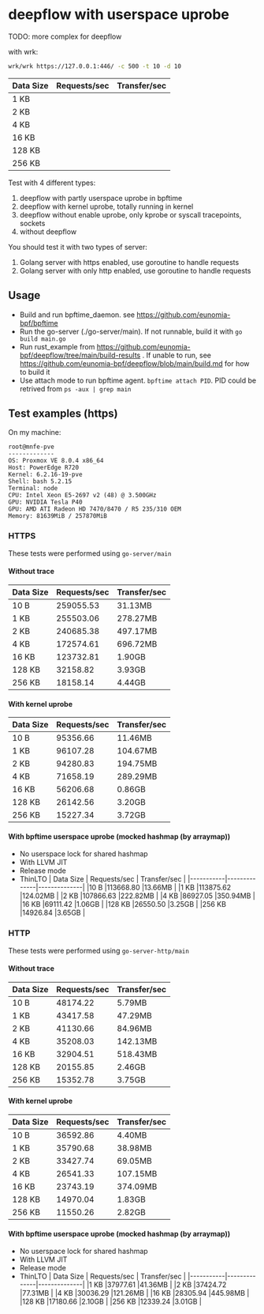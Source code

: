 # deepflow with userspace uprobe

TODO: more complex for deepflow

with wrk:

```sh
wrk/wrk https://127.0.0.1:446/ -c 500 -t 10 -d 10
```

| Data Size | Requests/sec | Transfer/sec |
|-----------|--------------|--------------|
| 1 KB      |              |              |
| 2 KB      |              |              |
| 4 KB      |              |              |
| 16 KB     |              |              |
| 128 KB    |              |              |
| 256 KB    |              |              |

Test with 4 different types:

1. deepflow with partly userspace uprobe in bpftime
2. deepflow with kernel uprobe, totally running in kernel
3. deepflow without enable uprobe, only kprobe or syscall tracepoints, sockets
4. without deepflow

You should test it with two types of server:

1. Golang server with https enabled, use goroutine to handle requests
2. Golang server with only http enabled, use goroutine to handle requests

## Usage

- Build and run bpftime_daemon. see <https://github.com/eunomia-bpf/bpftime>
- Run the go-server (./go-server/main). If not runnable, build it with `go build main.go`
- Run rust_example from <https://github.com/eunomia-bpf/deepflow/tree/main/build-results> . If unable to run, see <https://github.com/eunomia-bpf/deepflow/blob/main/build.md> for how to build it
- Use attach mode to run bpftime agent. `bpftime attach PID`. PID could be retrived from `ps -aux | grep main`

## Test examples (https)

On my machine:

```console
root@mnfe-pve 
------------- 
OS: Proxmox VE 8.0.4 x86_64 
Host: PowerEdge R720 
Kernel: 6.2.16-19-pve 
Shell: bash 5.2.15 
Terminal: node 
CPU: Intel Xeon E5-2697 v2 (48) @ 3.500GHz 
GPU: NVIDIA Tesla P40 
GPU: AMD ATI Radeon HD 7470/8470 / R5 235/310 OEM 
Memory: 81639MiB / 257870MiB 
```

### HTTPS

These tests were performed using `go-server/main`

#### Without trace
| Data Size | Requests/sec | Transfer/sec |
|-----------|--------------|--------------|
|10 B       |259055.53     |31.13MB       |
|1 KB       |255503.06     |278.27MB      |
|2 KB       |240685.38     |497.17MB      |
|4 KB       |172574.61     |696.72MB      |
|16 KB      |123732.81     |1.90GB        |
|128 KB     |32158.82      |3.93GB        |
|256 KB     |18158.14      |4.44GB        |

#### With kernel uprobe
| Data Size | Requests/sec | Transfer/sec |
|-----------|--------------|--------------|
|10 B       |95356.66      |11.46MB       |
|1 KB       |96107.28      |104.67MB      |
|2 KB       |94280.83      |194.75MB      |
|4 KB       |71658.19      |289.29MB      |
|16 KB      |56206.68      |0.86GB        |
|128 KB     |26142.56      |3.20GB        |
|256 KB     |15227.34      |3.72GB        |
#### With bpftime userspace uprobe (mocked hashmap (by arraymap))

- No userspace lock for shared hashmap
- With LLVM JIT
- Release mode
- ThinLTO
| Data Size | Requests/sec | Transfer/sec |
|-----------|--------------|--------------|
|10 B       |113668.80     |13.66MB       |
|1 KB       |113875.62     |124.02MB      |
|2 KB       |107866.63     |222.82MB      |
|4 KB       |86927.05      |350.94MB      |
|16 KB      |69111.42      |1.06GB        |
|128 KB     |26550.50      |3.25GB        |
|256 KB     |14926.84      |3.65GB        |
### HTTP

These tests were performed using `go-server-http/main`

#### Without trace

| Data Size | Requests/sec | Transfer/sec |
|-----------|--------------|--------------|
| 10 B      |   48174.22   |  5.79MB      |
| 1 KB      |   43417.58   |  47.29MB     |
| 2 KB      |   41130.66   |  84.96MB     |
| 4 KB      |   35208.03   |  142.13MB    |
| 16 KB     |   32904.51   |  518.43MB    |
| 128 KB    |   20155.85   |  2.46GB      |
| 256 KB    |   15352.78   |  3.75GB      |
#### With kernel uprobe

| Data Size | Requests/sec | Transfer/sec |
|-----------|--------------|--------------|
|10 B       |36592.86      |4.40MB        |
|1 KB       |35790.68      |38.98MB       |
|2 KB       |33427.74      |69.05MB       |
|4 KB       |26541.33      |107.15MB      |
|16 KB      |23743.19      |374.09MB      |
|128 KB     |14970.04      |1.83GB        |
|256 KB     |11550.26      |2.82GB        |

#### With bpftime userspace uprobe (mocked hashmap (by arraymap))

- No userspace lock for shared hashmap
- With LLVM JIT
- Release mode
- ThinLTO
| Data Size | Requests/sec | Transfer/sec |
|-----------|--------------|--------------|
|1 KB       |37977.61      |41.36MB       |
|2 KB       |37424.72      |77.31MB       |
|4 KB       |30036.29      |121.26MB      |
|16 KB      |28305.94      |445.98MB      |
|128 KB     |17180.66      |2.10GB        |
|256 KB     |12339.24      |3.01GB        |
